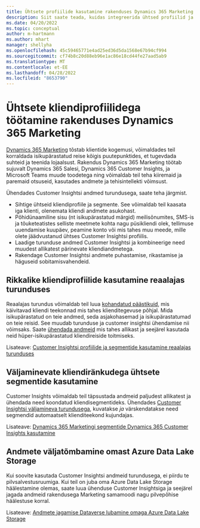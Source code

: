 ```yaml
---
title: Ühtsete profiilide kasutamine rakenduses Dynamics 365 Marketing
description: Siit saate teada, kuidas integreerida ühtsed profiilid ja segmendid Dynamics 365 Marketingiga.
ms.date: 04/20/2022
ms.topic: conceptual
author: m-hartmann
ms.author: mhart
manager: shellyha
ms.openlocfilehash: 45c59465771e4ad25ed36d5da1568e67b94cf994
ms.sourcegitcommit: cf74b8c20d88eb96e1ac86e18cd44fe27aad5ab9
ms.translationtype: MT
ms.contentlocale: et-EE
ms.lasthandoff: 04/28/2022
ms.locfileid: "8653790"
---
```

# <a name="work-with-unified-customer-profiles-in-dynamics-365-marketing"></a>Ühtsete kliendiprofiilidega töötamine rakenduses Dynamics 365 Marketing

[Dynamics 365 Marketing](/dynamics365/marketing/overview) tõstab klientide kogemusi, võimaldades teil korraldada isikupärastatud reise kõigis puutepunktides, et tugevdada suhteid ja teenida lojaalsust. Rakendus Dynamics 365 Marketing töötab sujuvalt Dynamics 365 Salesi, Dynamics 365 Customer Insights, ja Microsoft Teams muude toodetega ning võimaldab teil teha kiiremaid ja paremaid otsuseid, kasutades andmete ja tehisintellekti võimsust.

Ühendades Customer Insightsi andmed turundusega, saate teha järgmist.

- Sihtige ühtseid kliendiprofiile ja segmente. See võimaldab teil kaasata iga klienti, olenemata kliendi andmete asukohast.
- Põhidünaamiline sisu (nt isikupärastatud märgid) meilisõnumites, SMS-is ja tõuketeatistes selliste meetmete kohta nagu püsikliendi olek, tellimuse uuendamise kuupäev, peamine konto või mis tahes muu meede, mille olete jäädvustanud ühtses Customer Insightsi profiilis.
- Laadige turunduse andmed Customer Insightsi ja kombineerige need muudest allikatest pärinevate kliendiandmetega.
- Rakendage Customer Insightsi andmete puhastamise, rikastamise ja häguseid sobitamisvahendeid.


## <a name="use-rich-customer-profiles-in-real-time-marketing"></a>Rikkalike kliendiprofiilide kasutamine reaalajas turunduses

Reaalajas turundus võimaldab teil luua [kohandatud päästikuid](/dynamics365/marketing/real-time-marketing-custom-triggers), mis käivitavad kliendi teekonnad mis tahes klienditegevuse põhjal. Mida isikupärastatud on teie andmed, seda asjakohasemad ja isikupärastatumad on teie reisid. See muudab turunduse ja customer insightsi ühendamise nii võimsaks. Saate [ühendada andmeid](data-unification.md) mis tahes allikast ja seejärel kasutada neid hüper-isikupärastatud kliendireiside toitmiseks.

Lisateave: [Customer Insightsi profiilide ja segmentide kasutamine reaalajas turunduses](/dynamics365/marketing/real-time-marketing-ci-profile)

## <a name="use-unified-segments-with-outbound-customer-journeys"></a>Väljaminevate kliendiränkudega ühtsete segmentide kasutamine

Customer Insights võimaldab teil täpsustada andmeid paljudest allikatest ja ühendada need koondatud kliendisegmentideks. Ühendades [Customer Insightsi väljamineva turundusega](export-dynamics365-marketing.md), kuvatakse *ja* värskendatakse need segmendid automaatselt klienditeekond kujundajas.

Lisateave: [Dynamics 365 Marketingi segmentide Dynamics 365 Customer Insights kasutamine](/dynamics365/marketing/customer-insights-segments)

## <a name="pull-data-from-your-own-azure-data-lake-storage"></a>Andmete väljatõmbamine omast Azure Data Lake Storage

Kui soovite kasutada Customer Insightsi andmeid turundusega, ei piirdu te pilvsalvestusruumiga. Kui teil on juba oma Azure Data Lake Storage häälestamine olemas, saate luua ühenduse Customer Insightsiga ja seejärel jagada andmeid rakendusega Marketing samamoodi nagu pilvepõhise häälestuse korral.

Lisateave: [Andmete jagamise Dataverse lubamine omaga Azure Data Lake Storage](manage-environments.md#enable-data-sharing-with-dataverse-from-your-own-azure-data-lake-storage-preview)